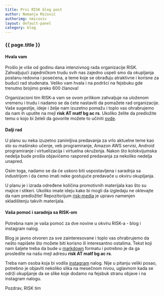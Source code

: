 ```yaml
---
title: Prvi RISK blog post
author: Nemanja Mićović
authorimg: nmicovic
layout: default-panel
category: blog
---
```

### {{ page.title }}

#### Hvala vam
Prošlo je više od godinu dana intenzivnog rada organizacije RISK.
Zahvaljujući zajedničkom trudu svih nas zajedno uspeli smo da okupljanja postanu redovna
i posećena, a teme koje se obrađuju atraktivne i korisne za budući rad studenata.
Veliko vam hvala i na podršci na fejsbuku gde trenutno brojimo preko 600 članova!

Organizacioni tim RISK-a vam se ovom prilikom zahvaljuje na uloženom vremenu
i trudu i nadamo se da ćete nastaviti da pomažete rad organizacije.
Vaše sugestije, ideje i želje nam izuzetno pomažu i toplo vas ohrabrujemo
da nam ih uputite na mejl **risk AT matf bg ac rs**. Ukoliko želite da
predložite temu o kojo bi želeli da govorite možete to učiniti
<a href="{{site.baseurl}}/prijava_predavanja.html" target="_blank">ovde</a>.

#### Dalji rad
U planu su neka izuzetno zanimljiva predavanja za vrlo aktuelne teme
kao sto su mašinsko učenje, veb programiranje, Amazon AWS servisi, Android programiranje
i virtuelizacija i virtuelna okruženja. Nakon što kolokvijumska nedelja bude prošla
objavićemo raspored predavanja za nekoliko nedelja unapred.

Osim toga, nadamo se da će uskoro biti uspostavljena i saradnja sa industrijom
i da ćemo imati neke gostujuće predavače u okviru okupljanja.

U planu je i izrada određene količina promotivnih materijala kao što su majice i stikeri.
Ukoliko imate ideju kako bi mogli da izgledaju ne oklevajte da nam predložite!
Repozitorijum <a href="https://github.com/riskmatf/risk-media" target="_blank">risk-media</a>
je upravo namenjen skladištenju takvih materijala.

#### Vaša pomoć i saradnja sa RISK-om
Potrebna nam je vaša pomoć za dve novine u okviru RISK-a - blog i instagram nalog.

Blog je javno otvoren za sve zainteresovane i toplo vas ohrabrujemo da nešto napišete
što možete biti korisno ili interesantno ostalima. Tekst koji nam šaljete treba da bude
u <a href="https://guides.github.com/features/mastering-markdown/" target="_blank">markdown</a>
formatu i potrebno je da ga prosledite na našu mejl adresu **risk AT matf bg ac rs**.

Treba nam osoba koja bi vodila <a href="https://www.instagram.com/riskmatf/" target="_blank">instagram</a>
nalog. Nije u pitanju veliki posao, potrebno je objaviti nekoliko slika na mesečnom nivou,
uglavnom kada se održi okupljanje da se slike koje dodamo na fejsbuk stranu objave i na instagram nalogu.

Pozdrav,
RISK tim
